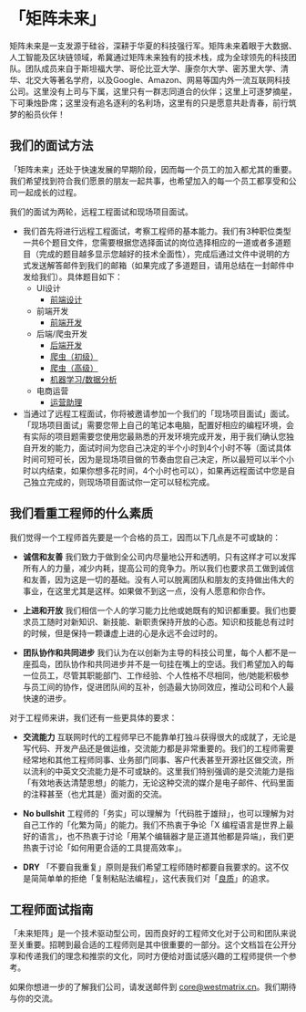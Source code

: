 # 「矩阵未来」

矩阵未来是一支发源于硅谷，深耕于华夏的科技强行军。矩阵未来着眼于大数据、人工智能及区块链领域，希冀通过矩阵未来独有的技术栈，成为全球领先的科技团队。团队成员来自于斯坦福大学、哥伦比亚大学、康奈尔大学、密苏里大学、清华、北交大等著名学府，以及Google、Amazon、网易等国内外一流互联网科技公司。这里没有上司与下属，这里只有一群志同道合的伙伴；这里上可逐梦摘星，下可秉烛卧席；这里没有追名逐利的名利场，这里有的只是愿意共赴青春，前行筑梦的船员伙伴！

## 我们的面试方法

「矩阵未来」还处于快速发展的早期阶段，因而每一个员工的加入都尤其的重要。我们希望找到符合我们愿景的朋友一起共事，也希望加入的每一个员工都享受和公司一起成长的过程。

我们的面试为两轮，远程工程面试和现场项目面试。
* 我们首先将进行远程工程面试，考察工程师的基本能力。我们有3种职位类型一共6个题目文件，您需要根据您选择面试的岗位选择相应的一道或者多道题目（完成的题目越多显示您越好的技术全面性），完成后通过文件中说明的方式发送解答邮件到我们的邮箱（如果完成了多道题目，请用总结在一封邮件中发给我们）。具体题目如下：
  * UI设计
    * [前端设计](https://github.com/tdzhang/pre_interview/blob/master/questions/%E5%89%8D%E7%AB%AF%E8%AE%BE%E8%AE%A1.md)
  * 前端开发
    * [前端开发](https://github.com/tdzhang/pre_interview/blob/master/questions/%E5%89%8D%E7%AB%AF%E5%BC%80%E5%8F%91.md)
  * 后端/爬虫开发
    * [后端开发](https://github.com/tdzhang/pre_interview/blob/master/questions/%E5%90%8E%E7%AB%AF%E5%BC%80%E5%8F%91.md)
    * [爬虫（初级）](https://github.com/tdzhang/pre_interview/blob/master/questions/%E7%88%AC%E8%99%AB%EF%BC%88%E5%88%9D%E7%BA%A7%EF%BC%89.md)
    * [爬虫（高级）](https://github.com/tdzhang/pre_interview/blob/master/questions/%E7%88%AC%E8%99%AB%EF%BC%88%E9%AB%98%E7%BA%A7%EF%BC%89.md)
    * [机器学习/数据分析](https://github.com/tdzhang/pre_interview/blob/master/questions/%E6%9C%BA%E5%99%A8%E5%AD%A6%E4%B9%A0.md)
  * 电商运营
    * [运营助理](https://github.com/tdzhang/pre_interview/blob/master/questions/电商运营.md)
* 当通过了远程工程面试，你将被邀请参加一个我们的「现场项目面试」面试。「现场项目面试」需要您带上自己的笔记本电脑，配置好相应的编程环境，会有实际的项目题需要您使用您最熟悉的开发环境完成开发，用于我们确认您独自开发的能力，面试时间为您自己决定的半个小时到4个小时不等（面试具体时间可短可长，因为是现场项目做的节奏由您自己决定，所以最短可以半个小时以内结束，如果你想多花时间，4个小时也可以），如果再远程面试中您是自己独立完成的，则现场项目面试你一定可以轻松完成。

## 我们看重工程师的什么素质

我们觉得一个工程师首先要是一个合格的员工，因而以下几点是不可或缺的：

- **诚信和友善**
  我们致力于做到全公司内尽量地公开和透明，只有这样才可以发挥所有人的力量，减少内耗，提高公司的竞争力。所以我们也要求员工做到诚信和友善，因为这是一切的基础。没有人可以脱离团队和朋友的支持做出伟大的事业，在这里尤其是这样。如果做不到这一点，没有人愿意和你合作。

- **上进和开放**
  我们相信一个人的学习能力比他或她既有的知识都重要。我们也要求员工随时对新知识、新技能、新职责保持开放的心态。知识和技能总有过时的时候，但是保持一颗谦虚上进的心是永远不会过时的。

- **团队协作和共同进步**
  我们认为在以创新为主导的科技公司里，每个人都不是一座孤岛，团队协作和共同进步并不是一句挂在嘴上的空话。我们希望加入的每一位员工，尽管其职能部门、工作经验、个人性格不尽相同，他/她能积极参与员工间的协作，促进团队间的互补，创造最大协同效应，推动公司和个人最快速的进步。

对于工程师来讲，我们还有一些更具体的要求：

- **交流能力**
  互联网时代的工程师早已不能靠单打独斗获得很大的成就了，无论是写代码、开发产品还是做运维，交流能力都是非常重要的。我们的工程师需要经常地和其他工程师同事、业务部门同事、客户代表甚至开源社区做交流，所以流利的中英文交流能力是不可或缺的。这里我们特别强调的是交流能力是指「有效地表达清楚思想」的能力，无论这种交流的媒介是电子邮件、代码里面的注释甚至（也尤其是）面对面的交流。

- **No bullshit**
  工程师的「务实」可以理解为「代码胜于雄辩」，也可以理解为对自己工作的「化繁为简」的能力。我们不热衷于争论「X 编程语言是世界上最好的语言」，也不热衷于讨论「用某个编辑器才是正道其他都是异端」，我们更热衷于讨论「如何用更合适的工具提高效率」。

- **DRY**
  「不要自我重复」原则是我们希望工程师随时都要自我要求的。这不仅是简简单单的拒绝「复制粘贴法编程」，这代表我们对「[良质](https://en.wikipedia.org/wiki/Pirsig%27s_metaphysics_of_Quality)」的追求。


## 工程师面试指南

「未来矩阵」是一个技术驱动型公司，因而良好的工程师文化对于公司和团队来说至关重要。招聘到最合适的工程师则是其中很重要的一部分。这个文档旨在公开分享和传递我们的理念和推崇的文化，同时方便给对面试感兴趣的工程师提供一个参考。

如果你想进一步的了解我们公司，请发送邮件到 core@westmatrix.cn。我们期待与你的交流。
